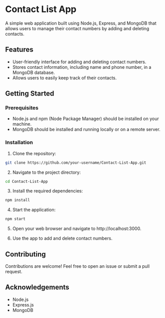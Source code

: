 # Contact List App

A simple web application built using Node.js, Express, and MongoDB that allows users to manage their contact numbers by adding and deleting contacts.

## Features

- User-friendly interface for adding and deleting contact numbers.
- Stores contact information, including name and phone number, in a MongoDB database.
- Allows users to easily keep track of their contacts.

## Getting Started

### Prerequisites

- Node.js and npm (Node Package Manager) should be installed on your machine.
- MongoDB should be installed and running locally or on a remote server.

### Installation

1. Clone the repository:

```bash
git clone https://github.com/your-username/Contact-List-App.git
````

2. Navigate to the project directory:

````bash
cd Contact-List-App
````

3. Install the required dependencies:

````bash
npm install
````

4. Start the application:

````bash
npm start
````

5. Open your web browser and navigate to http://localhost:3000.

6. Use the app to add and delete contact numbers.

## Contributing
Contributions are welcome! Feel free to open an issue or submit a pull request.

## Acknowledgements
- Node.js
- Express.js
- MongoDB
